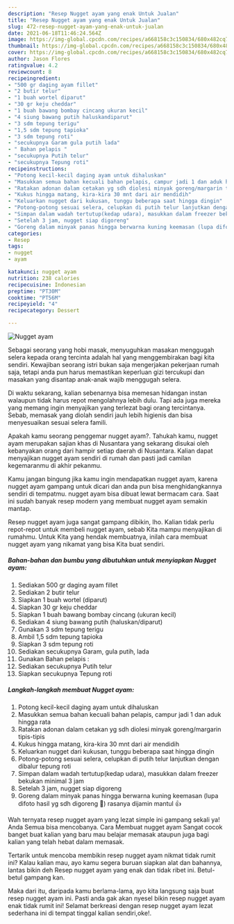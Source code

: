 ```yaml
---
description: "Resep Nugget ayam yang enak Untuk Jualan"
title: "Resep Nugget ayam yang enak Untuk Jualan"
slug: 472-resep-nugget-ayam-yang-enak-untuk-jualan
date: 2021-06-18T11:46:24.564Z
image: https://img-global.cpcdn.com/recipes/a668158c3c150834/680x482cq70/nugget-ayam-foto-resep-utama.jpg
thumbnail: https://img-global.cpcdn.com/recipes/a668158c3c150834/680x482cq70/nugget-ayam-foto-resep-utama.jpg
cover: https://img-global.cpcdn.com/recipes/a668158c3c150834/680x482cq70/nugget-ayam-foto-resep-utama.jpg
author: Jason Flores
ratingvalue: 4.2
reviewcount: 8
recipeingredient:
- "500 gr daging ayam fillet"
- "2 butir telur"
- "1 buah wortel diparut"
- "30 gr keju cheddar"
- "1 buah bawang bombay cincang ukuran kecil"
- "4 siung bawang putih haluskandiparut"
- "3 sdm tepung terigu"
- "1,5 sdm tepung tapioka"
- "3 sdm tepung roti"
- "secukupnya Garam gula putih lada"
- " Bahan pelapis "
- "secukupnya Putih telur"
- "secukupnya Tepung roti"
recipeinstructions:
- "Potong kecil-kecil daging ayam untuk dihaluskan"
- "Masukkan semua bahan kecuali bahan pelapis, campur jadi 1 dan aduk hingga rata"
- "Ratakan adonan dalam cetakan yg sdh diolesi minyak goreng/margarin tipis-tipis"
- "Kukus hingga matang, kira-kira 30 mnt dari air mendidih"
- "Keluarkan nugget dari kukusan, tunggu beberapa saat hingga dingin"
- "Potong-potong sesuai selera, celupkan di putih telur lanjutkan dengan dibalur tepung roti"
- "Simpan dalam wadah tertutup(kedap udara), masukkan dalam freezer bekukan minimal 3 jam"
- "Setelah 3 jam, nugget siap digoreng"
- "Goreng dalam minyak panas hingga berwarna kuning keemasan (lupa difoto hasil yg sdh digoreng 🤭) rasanya dijamin mantul 👍"
categories:
- Resep
tags:
- nugget
- ayam

katakunci: nugget ayam 
nutrition: 238 calories
recipecuisine: Indonesian
preptime: "PT30M"
cooktime: "PT56M"
recipeyield: "4"
recipecategory: Dessert

---
```



![Nugget ayam](https://img-global.cpcdn.com/recipes/a668158c3c150834/680x482cq70/nugget-ayam-foto-resep-utama.jpg)

Sebagai seorang yang hobi masak, menyuguhkan masakan menggugah selera kepada orang tercinta adalah hal yang menggembirakan bagi kita sendiri. Kewajiban seorang istri bukan saja mengerjakan pekerjaan rumah saja, tetapi anda pun harus memastikan keperluan gizi tercukupi dan masakan yang disantap anak-anak wajib menggugah selera.

Di waktu  sekarang, kalian sebenarnya bisa memesan hidangan instan walaupun tidak harus repot mengolahnya lebih dulu. Tapi ada juga mereka yang memang ingin menyajikan yang terlezat bagi orang tercintanya. Sebab, memasak yang diolah sendiri jauh lebih higienis dan bisa menyesuaikan sesuai selera famili. 



Apakah kamu seorang penggemar nugget ayam?. Tahukah kamu, nugget ayam merupakan sajian khas di Nusantara yang sekarang disukai oleh kebanyakan orang dari hampir setiap daerah di Nusantara. Kalian dapat menyajikan nugget ayam sendiri di rumah dan pasti jadi camilan kegemaranmu di akhir pekanmu.

Kamu jangan bingung jika kamu ingin mendapatkan nugget ayam, karena nugget ayam gampang untuk dicari dan anda pun bisa menghidangkannya sendiri di tempatmu. nugget ayam bisa dibuat lewat bermacam cara. Saat ini sudah banyak resep modern yang membuat nugget ayam semakin mantap.

Resep nugget ayam juga sangat gampang dibikin, lho. Kalian tidak perlu repot-repot untuk membeli nugget ayam, sebab Kita mampu menyajikan di rumahmu. Untuk Kita yang hendak membuatnya, inilah cara membuat nugget ayam yang nikamat yang bisa Kita buat sendiri.

<!--inarticleads1-->

##### Bahan-bahan dan bumbu yang dibutuhkan untuk menyiapkan Nugget ayam:

1. Sediakan 500 gr daging ayam fillet
1. Sediakan 2 butir telur
1. Siapkan 1 buah wortel (diparut)
1. Siapkan 30 gr keju cheddar
1. Siapkan 1 buah bawang bombay cincang (ukuran kecil)
1. Sediakan 4 siung bawang putih (haluskan/diparut)
1. Gunakan 3 sdm tepung terigu
1. Ambil 1,5 sdm tepung tapioka
1. Siapkan 3 sdm tepung roti
1. Sediakan secukupnya Garam, gula putih, lada
1. Gunakan  Bahan pelapis :
1. Sediakan secukupnya Putih telur
1. Siapkan secukupnya Tepung roti




<!--inarticleads2-->

##### Langkah-langkah membuat Nugget ayam:

1. Potong kecil-kecil daging ayam untuk dihaluskan
1. Masukkan semua bahan kecuali bahan pelapis, campur jadi 1 dan aduk hingga rata
1. Ratakan adonan dalam cetakan yg sdh diolesi minyak goreng/margarin tipis-tipis
1. Kukus hingga matang, kira-kira 30 mnt dari air mendidih
1. Keluarkan nugget dari kukusan, tunggu beberapa saat hingga dingin
1. Potong-potong sesuai selera, celupkan di putih telur lanjutkan dengan dibalur tepung roti
1. Simpan dalam wadah tertutup(kedap udara), masukkan dalam freezer bekukan minimal 3 jam
1. Setelah 3 jam, nugget siap digoreng
1. Goreng dalam minyak panas hingga berwarna kuning keemasan (lupa difoto hasil yg sdh digoreng 🤭) rasanya dijamin mantul 👍




Wah ternyata resep nugget ayam yang lezat simple ini gampang sekali ya! Anda Semua bisa mencobanya. Cara Membuat nugget ayam Sangat cocok banget buat kalian yang baru mau belajar memasak ataupun juga bagi kalian yang telah hebat dalam memasak.

Tertarik untuk mencoba membikin resep nugget ayam nikmat tidak rumit ini? Kalau kalian mau, ayo kamu segera buruan siapkan alat dan bahannya, lantas bikin deh Resep nugget ayam yang enak dan tidak ribet ini. Betul-betul gampang kan. 

Maka dari itu, daripada kamu berlama-lama, ayo kita langsung saja buat resep nugget ayam ini. Pasti anda gak akan nyesel bikin resep nugget ayam enak tidak rumit ini! Selamat berkreasi dengan resep nugget ayam lezat sederhana ini di tempat tinggal kalian sendiri,oke!.

